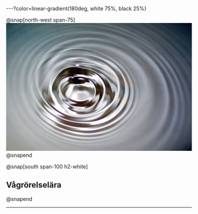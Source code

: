 
---?color=linear-gradient(180deg, white 75%, black 25%)

@snap[north-west span-75]
![](physics/waves/assets/img/Surface_waves-1024.jpg)
@snapend

@snap[south span-100 h2-white]
## Vågrörelselära
@snapend

---
